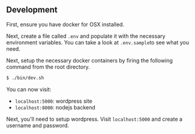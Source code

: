 ## Development
First, ensure you have docker for OSX installed.

Next, create a file called `.env` and populate it with the necessary environment variables.  You can take a look at `.env.sample`to see what you need.

Next, setup the necessary docker containers by firing the following command from the root directory.
```sh
$ ./bin/dev.sh
```
You can now visit:
* `localhost:5000`: wordpress site
* `localhost:8000`: nodejs backend

Next, you'll need to setup wordpress.  Visit `localhost:5000` and create a username and password.